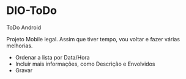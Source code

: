# DIO-ToDo
ToDo Android

Projeto Mobile legal.
Assim que tiver tempo, vou voltar e fazer várias melhorias.
- Ordenar a lista por Data/Hora
- Incluir mais informações, como Descrição e Envolvidos
- Gravar

